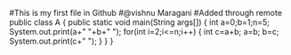 #This is my first file in Github
#@vishnu Maragani 
#Added through remote
public class A
{
   public static void main(String args[])
   {
      int a=0;b=1;n=5;
      System.out.print(a+" "+b+" ");
      for(int i=2;i<=n;i++)
       {
          int c=a+b;
          a=b;
          b=c;
          System.out.print(c+" ");
       }
   }
}
